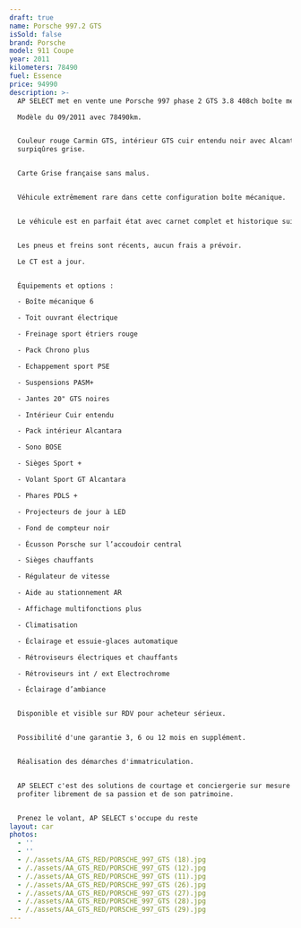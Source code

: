 ```yaml
---
draft: true
name: Porsche 997.2 GTS
isSold: false
brand: Porsche
model: 911 Coupe
year: 2011
kilometers: 78490
fuel: Essence
price: 94990
description: >-
  AP SELECT met en vente une Porsche 997 phase 2 GTS 3.8 408ch boîte mécanique.

  Modèle du 09/2011 avec 78490km.


  Couleur rouge Carmin GTS, intérieur GTS cuir entendu noir avec Alcantara et
  surpiqûres grise.


  Carte Grise française sans malus.


  Véhicule extrêmement rare dans cette configuration boîte mécanique.


  Le véhicule est en parfait état avec carnet complet et historique suivi.


  Les pneus et freins sont récents, aucun frais a prévoir.

  Le CT est a jour.


  Équipements et options :

  - Boîte mécanique 6

  - Toit ouvrant électrique

  - Freinage sport étriers rouge

  - Pack Chrono plus

  - Echappement sport PSE

  - Suspensions PASM+

  - Jantes 20" GTS noires

  - Intérieur Cuir entendu

  - Pack intérieur Alcantara

  - Sono BOSE

  - Sièges Sport +

  - Volant Sport GT Alcantara

  - Phares PDLS +

  - Projecteurs de jour à LED

  - Fond de compteur noir

  - Écusson Porsche sur l’accoudoir central

  - Sièges chauffants

  - Régulateur de vitesse

  - Aide au stationnement AR

  - Affichage multifonctions plus

  - Climatisation

  - Éclairage et essuie-glaces automatique

  - Rétroviseurs électriques et chauffants

  - Rétroviseurs int / ext Electrochrome

  - Éclairage d’ambiance


  Disponible et visible sur RDV pour acheteur sérieux.


  Possibilité d'une garantie 3, 6 ou 12 mois en supplément.


  Réalisation des démarches d'immatriculation.


  AP SELECT c'est des solutions de courtage et conciergerie sur mesure pour
  profiter librement de sa passion et de son patrimoine.


  Prenez le volant, AP SELECT s'occupe du reste
layout: car
photos:
  - ''
  - ''
  - /./assets/AA_GTS_RED/PORSCHE_997_GTS (18).jpg
  - /./assets/AA_GTS_RED/PORSCHE_997_GTS (12).jpg
  - /./assets/AA_GTS_RED/PORSCHE_997_GTS (11).jpg
  - /./assets/AA_GTS_RED/PORSCHE_997_GTS (26).jpg
  - /./assets/AA_GTS_RED/PORSCHE_997_GTS (27).jpg
  - /./assets/AA_GTS_RED/PORSCHE_997_GTS (28).jpg
  - /./assets/AA_GTS_RED/PORSCHE_997_GTS (29).jpg
---
```



